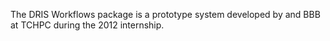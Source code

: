 The DRIS Workflows package is a prototype system developed by  and
BBB at TCHPC during the 2012 internship.
